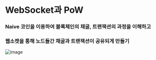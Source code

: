 # WebSocket과 PoW


### Naive 코인을 이용하여 블록체인의 채굴, 트랜잭션의 과정을 이해하고
### 웹소켓을 통해 노드들간 채굴과 트랜잭션이 공유되게 만들기
![image](https://user-images.githubusercontent.com/90792916/166614576-1cd9d9f2-bdc7-4746-95a4-028751000fe6.png)


## 
